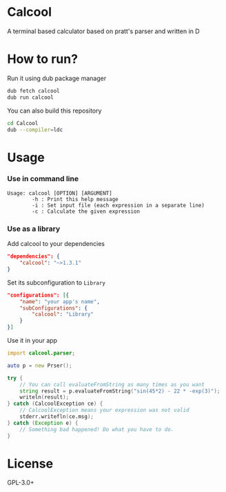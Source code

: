 # Calcool

A terminal based calculator based on pratt's parser and written in D

# How to run?

Run it using dub package manager
```bash
dub fetch calcool
dub run calcool
```

You can also build this repository
```bash
cd Calcool
dub --compiler=ldc
```

# Usage

### Use in command line

```
Usage: calcool [OPTION] [ARGUMENT]
        -h : Print this help message
        -i : Set input file (each expression in a separate line)
        -c : Calculate the given expression
```

### Use as a library

Add calcool to your dependencies

```json
"dependencies": {
    "calcool": "~>1.3.1"
}
```

Set its subconfiguration to `Library`

```json
"configurations": [{
    "name": "your app's name",
    "subConfigurations": {
        "calcool": "Library"
    }
}]
```

Use it in your app

```d
import calcool.parser;

auto p = new Prser();

try {
    // You can call evaluateFromString as many times as you want
    string result = p.evaluateFromString("sin(45*2) - 22 * -exp(3)");
    writeln(result);
} catch (CalcoolException ce) {
    // CalcoolException means your expression was not valid
    stderr.writefln(ce.msg);
} catch (Exception e) {
    // Something bad happened! Do what you have to do.
}

```

# License

GPL-3.0+
